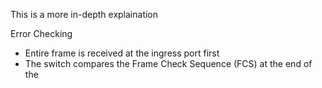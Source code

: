 This is a more in-depth explaination

Error Checking
- Entire frame is received at the ingress port first
- The switch compares the Frame Check Sequence (FCS) at the end of the 